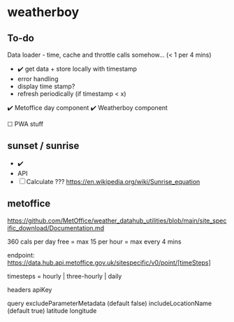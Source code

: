 # weatherboy

## To-do

Data loader - time, cache and throttle calls somehow... (< 1 per 4 mins)
  - ✔️ get data + store locally with timestamp
  - error handling
  - display time stamp?
  - refresh periodically (if timestamp < x)

✔️ Metoffice day component
✔️ Weatherboy component

☐ PWA stuff

## sunset / sunrise

   - ✔️
   -  API
   - ☐ Calculate ??? https://en.wikipedia.org/wiki/Sunrise_equation

## metoffice

https://github.com/MetOffice/weather_datahub_utilities/blob/main/site_specific_download/Documentation.md


360 cals per day free = max 15 per hour = max every 4 mins

endpoint: https://data.hub.api.metoffice.gov.uk/sitespecific/v0/point/[timeSteps]

timesteps = hourly | three-hourly | daily

headers
    apiKey

query
    excludeParameterMetadata (default false)
    includeLocationName (default true)
    latitude
    longitude